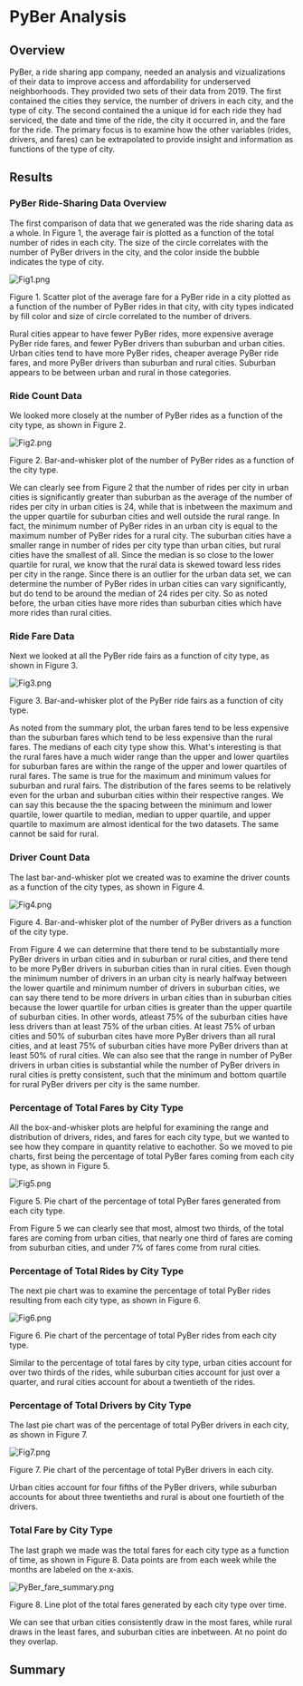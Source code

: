 # PyBer Analysis
## Overview
PyBer, a ride sharing app company, needed an analysis and vizualizations of their data to improve access and affordability for underserved neighborhoods. They provided two sets of  their data from 2019. The first contained the cities they service, the number of drivers in each city, and the type of city. The second contained the a unique id for each ride they had serviced, the date and time of the ride, the city it occurred in, and the fare for the ride. The primary focus is to examine how the other variables (rides, drivers, and fares) can be extrapolated to provide insight and information as functions of the type of city.

## Results
### PyBer Ride-Sharing Data Overview
The first comparison of data that we generated was the ride sharing data as a whole. In Figure 1, the average fair is plotted as a function of the total number of rides in each city. The size of the circle correlates with the number of PyBer drivers in the city, and the color inside the bubble indicates the type of city.

![Fig1.png](/Analysis/Fig1.png)

Figure 1. Scatter plot of the average fare for a PyBer ride in a city plotted as a function of the number of PyBer rides in that city, with city types indicated by fill color and size of circle correlated to the number of drivers.

Rural cities appear to have fewer PyBer rides, more expensive average PyBer ride fares, and fewer PyBer drivers than suburban and urban cities. Urban cities tend to have more PyBer rides, cheaper average PyBer ride fares, and more PyBer drivers than suburban and rural cities. Suburban appears to be between urban and rural in those categories.

### Ride Count Data 
We looked more closely at the number of PyBer rides as a function of the city type, as shown in Figure 2.

![Fig2.png](/Analysis/Fig2.png)

Figure 2. Bar-and-whisker plot of the number of PyBer rides as a function of the city type.

We can clearly see from Figure 2 that the number of rides per city in urban cities is significantly greater than suburban as the average of the number of rides per city in urban cities is 24, while that is inbetween the maximum and the upper quartile for suburban cities and well outside the rural range. In fact, the minimum number of PyBer rides in an urban city is equal to the maximum number of PyBer rides for a rural city. The suburban cities have a smaller range in number of rides per city type than urban cities, but rural cities have the smallest of all. Since the median is so close to the lower quartile for rural, we know that the rural data is skewed toward less rides per city in the range. Since there is an outlier for the urban data set, we can determine the number of PyBer rides in urban cities can vary significantly, but do tend to be around the median of 24 rides per city. So as noted before, the urban cities have more rides than suburban cities which have more rides than rural cities.

### Ride Fare Data
Next we looked at all the PyBer ride fairs as a function of city type, as shown in Figure 3. 

![Fig3.png](/Analysis/Fig3.png)

Figure 3. Bar-and-whisker plot of the PyBer ride fairs as a function of city type.

As noted from the summary plot, the urban fares tend to be less expensive than the suburban fares which tend to be less expensive than the rural fares. The medians of each city type show this. What's interesting is that the rural fares have a much wider range than the upper and lower quartiles for suburban fares are within the range of the upper and lower quartiles of rural fares. The same is true for the maximum and minimum values for suburban and rural fairs. The distribution of the fares seems to be relatively even for the urban and suburban cities within their respective ranges. We can say this because the the spacing between the minimum and lower quartile, lower quartile to median, median to upper quartile, and upper quartile to maximum are almost identical for the two datasets. The same cannot be said for rural.

### Driver Count Data
The last bar-and-whisker plot we created was to examine the driver counts as a function of the city types, as shown in Figure 4.

![Fig4.png](/Analysis/Fig4.png)

Figure 4. Bar-and-whisker plot of the number of PyBer drivers as a function of the city type.

From Figure 4 we can determine that there tend to be substantially more PyBer drivers in urban cities and in suburban or rural cities, and there tend to be more PyBer drivers in suburban cities than in rural cities. Even though the minimum number of drivers in an urban city is nearly halfway between the lower quartile and minimum number of drivers in suburban cities, we can say there tend to be more drivers in urban cities than in suburban cities because the lower quartile for urban cities is greater than the upper quartile of suburban cities. In other words, atleast 75% of the suburban cities have less drivers than at least 75% of the urban cities. At least 75% of urban cities and 50% of suburban cites have more PyBer drivers than all rural cities, and at least 75% of suburban cities have more PyBer drivers than at least 50% of rural cities. We can also see that the range in number of PyBer drivers in urban cities is substantial while the number of PyBer drivers in rural cities is pretty consistent, such that the minimum and bottom quartile for rural PyBer drivers per city is the same number.

### Percentage of Total Fares by City Type
All the box-and-whisker plots are helpful for examining the range and distribution of drivers, rides, and fares for each city type, but we wanted to see how they compare in quantity relative to eachother. So we moved to pie charts, first being the percentage of total PyBer fares coming from each city type, as shown in Figure 5.

![Fig5.png](/Analysis/Fig5.png)

Figure 5. Pie chart of the percentage of total PyBer fares generated from each city type.

From Figure 5 we can clearly see that most, almost two thirds, of the total fares are coming from urban cities, that nearly one third of fares are coming from suburban cities, and under 7% of fares come from rural cities. 

### Percentage of Total Rides by City Type
The next pie chart was to examine the percentage of total PyBer rides resulting from each city type, as shown in Figure 6.

![Fig6.png](/Analysis/Fig6.png)

Figure 6. Pie chart of the percentage of total PyBer rides from each city type.

Similar to the percentage of total fares by city type, urban cities account for over two thirds of the rides, while suburban cities account for just over a quarter, and rural cities account for about a twentieth of the rides. 

### Percentage of Total Drivers by City Type
The last pie chart was of the percentage of total PyBer drivers in each city, as shown in Figure 7.

![Fig7.png](/Analysis/Fig7.png)

Figure 7. Pie chart of the percentage of total PyBer drivers in each city.

Urban cities account for four fifths of the PyBer drivers, while suburban accounts for about three twentieths and rural is about one fourtieth of the drivers.

### Total Fare by City Type
The last graph we made was the total fares for each city type as a function of time, as shown in Figure 8. Data points are from each week while the months are labeled on the x-axis.

![PyBer_fare_summary.png](/Analysis/PyBer_fare_summary.png)

Figure 8. Line plot of the total fares generated by each city type over time.

We can see that urban cities consistently draw in the most fares, while rural draws in the least fares, and suburban cities are inbetween. At no point do they overlap.

## Summary

